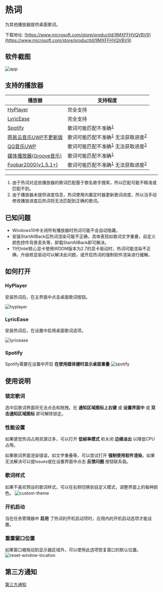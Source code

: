 # 热词

为其他播放器提供桌面歌词。

下载地址: [https://www.microsoft.com/store/productId/9MXFFHVQVBV9](https://www.microsoft.com/store/productId/9MXFFHVQVBV9)

## 软件截图
![app](https://github.com/cnbluefire/HotLyric/blob/main/assets/app.png)

## 支持的播放器   
|播放器|支持程度|
|---|---|
|[HyPlayer](https://github.com/HyPlayer/HyPlayer)|完全支持
|[LyricEase](https://github.com/brandonw3612/LyricEase)|完全支持
|[Spotify](https://www.spotify.com/)|歌词可能匹配不准确<sup><a href="#ref1">1</a></sup>
|[网易云音乐UWP不更新版](https://github.com/JasonWei512/NetEase-Cloud-Music-UWP-Repack)|歌词可能匹配不准确<sup><a href="#ref1">1</a></sup> 无法获取进度<sup><a href="#ref2">2</a></sup>
|[QQ音乐UWP](https://www.microsoft.com/store/productId/9WZDNCRFJ1Q1)|歌词可能匹配不准确<sup><a href="#ref1">1</a></sup> 无法获取进度<sup><a href="#ref2">2</a></sup>
|[媒体播放器(Groove音乐)](https://www.microsoft.com/store/productId/9WZDNCRFJ3PT)|歌词可能匹配不准确<sup><a href="#ref1">1</a>
|[Foobar2000(v1.5.1+)](https://www.foobar2000.org/)|歌词可能匹配不准确<sup><a href="#ref1">1</a></sup> 无法获取进度<sup><a href="#ref2">2</a></sup>
---

1. <span id="ref1">由于热词对这些播放器的歌词匹配基于歌名歌手搜索，所以匹配可能不精准或匹配不到。</span>
2. <span id="ref2">由于播放器未提供进度信息，热词使用内置定时器更新歌词进度，所以当手动修改播放进度后热词将无法匹配到正确的歌词。</span>

## 已知问题
* Windows10中关闭所有播放器时热词可能不会自动隐藏。
* 安装StartAllBack后热词渲染可能不正确，具体表现如歌词文字重叠，自定义颜色控件背景丢失等，卸载StartAllBack即可解决。
* 11代Intel核心显卡使用WDDM版本为2.7的显卡驱动时，热词可能渲染不正确，升级核显驱动可以解决此问题，或开启热词的强制软件渲染进行缓解。

## 如何打开

### HyPlayer
安装热词后，在主界面中点击桌面歌词按钮。

![hyplayer](https://github.com/cnbluefire/HotLyric/blob/main/assets/hyplayer.png)

### LyricEase
安装热词后，在设置中启用桌面歌词选项。  

![lyricease](https://github.com/cnbluefire/HotLyric/blob/main/assets/lyricease.png)

### Spotify
Spotify需要在设置中开启 **在使用媒体键时显示桌面重叠**
![spotify](https://github.com/cnbluefire/HotLyric/blob/main/assets/spotify.png)

## 使用说明

### 锁定歌词

选中后歌词界面将无法点击和拖拽。在 **通知区域图标上右键** 或 **设置界面中** 或 **双击通知区域图标** 即可解除锁定。

### 性能设置

如果感觉热词占用资源过多，可以打开 **低帧率模式** 和关闭 **边缘淡出** 以降低CPU占用。

如果歌词界面渲染错误，如文字重叠等，可以尝试打开 **强制使用软件渲染**。如果无法解决可以提Issues或在设置界面中点击 **反馈问题** 按钮联系我。

### 歌词样式

如果不喜欢预设的歌词样式，可以在右侧切换到自定义模式，调整界面上的每种颜色。
![custom-theme](https://github.com/cnbluefire/HotLyric/blob/main/assets/custom-theme.png)

### 开机启动
当在任务管理器中 **启用** 了热词的开机启动项时，应用内的开机启动选项才能设置。

### 重置窗口位置
如果窗口被拖动到显示器区域外，可以使用此选项恢复窗口的默认位置。
![reset-window-location](https://github.com/cnbluefire/HotLyric/blob/main/assets/reset-window-location.png)

## 第三方通知
[第三方通知](https://github.com/cnbluefire/HotLyric/blob/main/HotLyric/HotLyric.Package/ThirdPartyNotices.txt)
